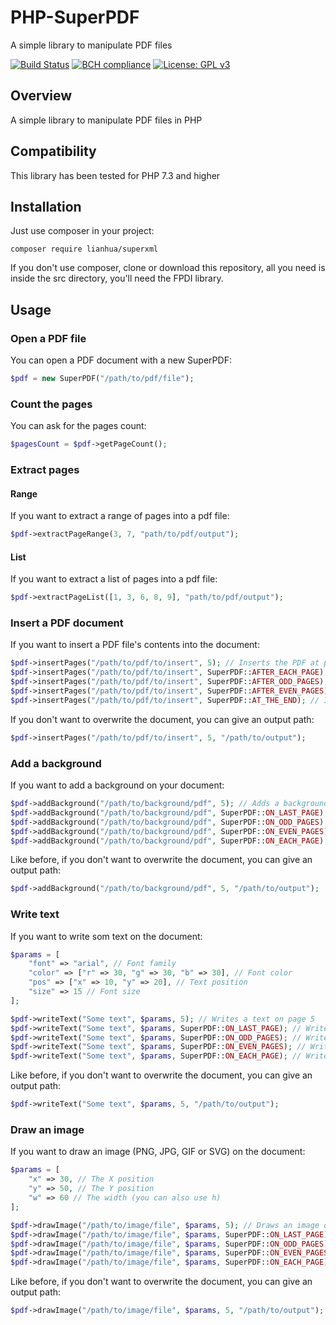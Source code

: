 # PHP-SuperPDF
A simple library to manipulate PDF files

[![Build Status](https://travis-ci.com/Nevermille/PHP-SuperPDF.svg?branch=master)](https://travis-ci.com/Nevermille/PHP-SuperPDF) [![BCH compliance](https://bettercodehub.com/edge/badge/Nevermille/PHP-SuperPDF?branch=master)](https://bettercodehub.com/) [![License: GPL v3](https://img.shields.io/badge/License-GPLv3-blue.svg)](https://www.gnu.org/licenses/gpl-3.0)

## Overview

A simple library to manipulate PDF files in PHP

## Compatibility

This library has been tested for PHP 7.3 and higher

## Installation

Just use composer in your project:

```
composer require lianhua/superxml
```

If you don't use composer, clone or download this repository, all you need is inside the src directory, you'll need the FPDI library.

## Usage
### Open a PDF file

You can open a PDF document with a new SuperPDF:

```php
$pdf = new SuperPDF("/path/to/pdf/file");
```

### Count the pages

You can ask for the pages count:

```php
$pagesCount = $pdf->getPageCount();
```

### Extract pages
#### Range

If you want to extract a range of pages into a pdf file:

```php
$pdf->extractPageRange(3, 7, "path/to/pdf/output");
```

#### List

If you want to extract a list of pages into a pdf file:

```php
$pdf->extractPageList([1, 3, 6, 8, 9], "path/to/pdf/output");
```

### Insert a PDF document

If you want to insert a PDF file's contents into the document:

```php
$pdf->insertPages("/path/to/pdf/to/insert", 5); // Inserts the PDF at page 5
$pdf->insertPages("/path/to/pdf/to/insert", SuperPDF::AFTER_EACH_PAGE); // Inserts the PDF after each page
$pdf->insertPages("/path/to/pdf/to/insert", SuperPDF::AFTER_ODD_PAGES); // Inserts the PDF after odd pages
$pdf->insertPages("/path/to/pdf/to/insert", SuperPDF::AFTER_EVEN_PAGES); // Inserts the PDF after even pages
$pdf->insertPages("/path/to/pdf/to/insert", SuperPDF::AT_THE_END); // Inserts the PDF after the last page
```

If you don't want to overwrite the document, you can give an output path:

```php
$pdf->insertPages("/path/to/pdf/to/insert", 5, "/path/to/output");
```

### Add a background

If you want to add a background on your document:

```php
$pdf->addBackground("/path/to/background/pdf", 5); // Adds a background on page 5
$pdf->addBackground("/path/to/background/pdf", SuperPDF::ON_LAST_PAGE); // Adds a background on last page
$pdf->addBackground("/path/to/background/pdf", SuperPDF::ON_ODD_PAGES); // Adds a background on odd pages
$pdf->addBackground("/path/to/background/pdf", SuperPDF::ON_EVEN_PAGES); // Adds a background on even pages
$pdf->addBackground("/path/to/background/pdf", SuperPDF::ON_EACH_PAGE); // Adds a background on each page
```

Like before, if you don't want to overwrite the document, you can give an output path:

```php
$pdf->addBackground("/path/to/background/pdf", 5, "/path/to/output");
```

### Write text

If you want to write som text on the document:

```php
$params = [
    "font" => "arial", // Font family
    "color" => ["r" => 30, "g" => 30, "b" => 30], // Font color
    "pos" => ["x" => 10, "y" => 20], // Text position
    "size" => 15 // Font size
];

$pdf->writeText("Some text", $params, 5); // Writes a text on page 5
$pdf->writeText("Some text", $params, SuperPDF::ON_LAST_PAGE); // Writes a text on last page
$pdf->writeText("Some text", $params, SuperPDF::ON_ODD_PAGES); // Writes a text on odd pages
$pdf->writeText("Some text", $params, SuperPDF::ON_EVEN_PAGES); // Writes a text on even pages
$pdf->writeText("Some text", $params, SuperPDF::ON_EACH_PAGE); // Writes a text on each page
```

Like before, if you don't want to overwrite the document, you can give an output path:

```php
$pdf->writeText("Some text", $params, 5, "/path/to/output");
```

### Draw an image

If you want to draw an image (PNG, JPG, GIF or SVG) on the document:

```php
$params = [
    "x" => 30, // The X position
    "y" => 50, // The Y position
    "w" => 60 // The width (you can also use h)
];

$pdf->drawImage("/path/to/image/file", $params, 5); // Draws an image on page 5
$pdf->drawImage("/path/to/image/file", $params, SuperPDF::ON_LAST_PAGE); // Draws an image on last page
$pdf->drawImage("/path/to/image/file", $params, SuperPDF::ON_ODD_PAGES); // Draws an image on odd pages
$pdf->drawImage("/path/to/image/file", $params, SuperPDF::ON_EVEN_PAGES); // Draws an image on even pages
$pdf->drawImage("/path/to/image/file", $params, SuperPDF::ON_EACH_PAGE); // Draws an image on each page
```

Like before, if you don't want to overwrite the document, you can give an output path:

```php
$pdf->drawImage("/path/to/image/file", $params, 5, "/path/to/output");
```
